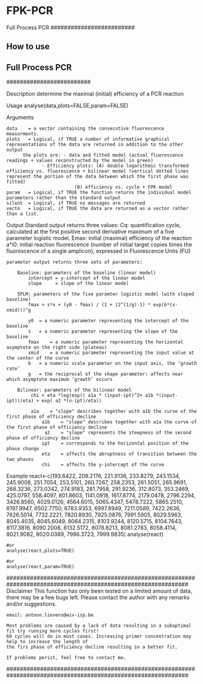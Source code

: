 # FPK-PCR
Full Process PCR 
#########################
##  How to use         ##
## Full Process PCR    ##
#########################

Description
	determine the maximal (initial) efficiency of a PCR reaction

Usage
	analyse(data,plots=FALSE,param=FALSE)

Arguments

	data	= a vector containing the consecutive fluorescence measurments.
	plots	= Logical, if TRUE a number of informative graphical representations of the data are returned in addition to the other output
		  the plots are: - data and fitted model (actual fluorescence readings + values reconstructed by the model in green)
				 - Efficiency plots: (A) double logarithmic transformed efficiency vs. fluorescence + bilinear model (vertical dotted lines represent the portion of the data between which the first phase was fitted) 
						     (B) efficiency vs. cycle + FPK model
	param	= Logical, if TRUE the function returns the individual model parameters rather than the standard output
	silent  = Logical, if TRUE no messages are returned 
	vecto	= Logical, if TRUE the data are returned as a vector rather than a list. 


Output
	Standard output returns three values:
		Cq: quantification cycle, calculated at the first positive second derivative maximum of a five parameter logistic model.
		Emax: initial (maximal) efficiency of the reaction
		a*i0: initial reaction fluorescence (number of initial target copies times the fluorescence of a single amplicon), expressed in Fluorescence Units (FU)

	parameter output returns three sets of parameters:

		Baseline: parameters of the baseline (linear model)
			intercept = y-intercept of the linear model
			slope	  = slope of the linear model 

		5PLM: parameters of the five paramter logistic model (with sloped baseline)
			fmax + s*x + (y0 - fmax) / (1 + (2^(1/g)-1) * exp(b*(x-xmid)))^g
			
			y0	= a numeric parameter representing the intercept of the baseline
			s 	= a numeric parameter representing the slope of the baseline
			fmax	= a numeric parameter representing the horizontal asymptote on the right side (plateau)
			xmid	= a numeric parameter representing the input value at the center of the curve
			b	= a numeric scale parameter on the input axis, the ’growth rate’
			g	= the reciprocal of the shape parameter: affects near which asymptote maximum ’growth’ occurs

		Bilinear: parameters of the bilinear model
			 chi + eta *log(exp(( a1a * (input-ipt)^2+ a1b *(input-ipt))/eta) + exp( a2 *(n-ipt)/eta))

			 a1a	= "slope" describes together with a1b the curve of the first phase of efficiency decline
		         a1b	= "slope" describes together with a1a the curve of the first phase of efficiency decline
		          a2	= "slope" represents the steepness of the second phase of efficiency decline
		         ipt	= corresponds to the horizontal position of the phase change
		         eta	= affects the abruptness of transition between the two phases
		         chi	= affects the y-intercept of the curve
				

Example
	react<-c(193.6422, 209.2176,  221.9136,  233.8279,  243.1534,  245.9008,  251.7054,  253.5101,  260.7267,  258.2353,  261.5051,  265.9691,  268.3236,  273.0342,  274.9183, 281.7958,  291.9236,  312.8073,  353.2469,  425.0797,  558.4097,  801.8603, 1141.0918, 1617.8774, 2179.0478, 2796.2294, 3426.8560, 4029.0126, 4564.6015, 5065.4347, 5478.7222, 5865.2510, 6197.9947, 6502.7750, 6783.9353, 6997.8949, 7211.0589, 7422.2636, 7626.5014, 7732.2221, 7820.8930, 7925.0876, 7991.5905, 8029.5963, 8045.4035, 8045.6049, 8064.2315, 8103.9244, 8120.5715, 8104.7643, 8117.3816, 8090.2008, 8132.5172, 8078.8213, 8081.2783, 8058.4114, 8021.9082, 8020.0389, 7986.3723, 7999.9835)
	analyse(react)
	
	#or
	analyse(react,plots=TRUE)

	#or
	analyse(react,param=TRUE)


##############################################################################################################
Disclaimer 
	This function has only been tested on a limited amount of data, there may be a few bugs left. 
	Please contact the author with any remarks and/or suggestions.

	email: antoon.lievens@wiv-isp.be

	Most problems are caused by a lack of data resulting in a suboptimal fit try running more cycles first! 
	60 cycles will do in most cases. Increasing primer concentration may help to increase the length of 
	the firs phase of efficiency decline resulting in a better fit. 

	If problems perist, feel free to contact me.
##############################################################################################################	
